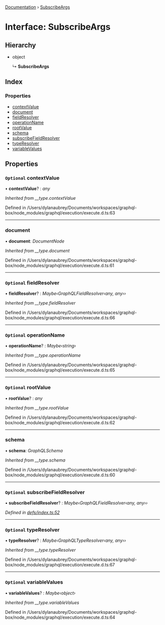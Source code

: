 [Documentation](../README.md) › [SubscribeArgs](subscribeargs.md)

# Interface: SubscribeArgs

## Hierarchy

* object

  ↳ **SubscribeArgs**

## Index

### Properties

* [contextValue](subscribeargs.md#optional-contextvalue)
* [document](subscribeargs.md#document)
* [fieldResolver](subscribeargs.md#optional-fieldresolver)
* [operationName](subscribeargs.md#optional-operationname)
* [rootValue](subscribeargs.md#optional-rootvalue)
* [schema](subscribeargs.md#schema)
* [subscribeFieldResolver](subscribeargs.md#optional-subscribefieldresolver)
* [typeResolver](subscribeargs.md#optional-typeresolver)
* [variableValues](subscribeargs.md#optional-variablevalues)

## Properties

### `Optional` contextValue

• **contextValue**? : *any*

*Inherited from __type.contextValue*

Defined in /Users/dylanaubrey/Documents/workspaces/graphql-box/node_modules/graphql/execution/execute.d.ts:63

___

###  document

• **document**: *DocumentNode*

*Inherited from __type.document*

Defined in /Users/dylanaubrey/Documents/workspaces/graphql-box/node_modules/graphql/execution/execute.d.ts:61

___

### `Optional` fieldResolver

• **fieldResolver**? : *Maybe‹GraphQLFieldResolver‹any, any››*

*Inherited from __type.fieldResolver*

Defined in /Users/dylanaubrey/Documents/workspaces/graphql-box/node_modules/graphql/execution/execute.d.ts:66

___

### `Optional` operationName

• **operationName**? : *Maybe‹string›*

*Inherited from __type.operationName*

Defined in /Users/dylanaubrey/Documents/workspaces/graphql-box/node_modules/graphql/execution/execute.d.ts:65

___

### `Optional` rootValue

• **rootValue**? : *any*

*Inherited from __type.rootValue*

Defined in /Users/dylanaubrey/Documents/workspaces/graphql-box/node_modules/graphql/execution/execute.d.ts:62

___

###  schema

• **schema**: *GraphQLSchema*

*Inherited from __type.schema*

Defined in /Users/dylanaubrey/Documents/workspaces/graphql-box/node_modules/graphql/execution/execute.d.ts:60

___

### `Optional` subscribeFieldResolver

• **subscribeFieldResolver**? : *Maybe‹GraphQLFieldResolver‹any, any››*

*Defined in [defs/index.ts:52](https://github.com/badbatch/graphql-box/blob/4864259/packages/subscribe/src/defs/index.ts#L52)*

___

### `Optional` typeResolver

• **typeResolver**? : *Maybe‹GraphQLTypeResolver‹any, any››*

*Inherited from __type.typeResolver*

Defined in /Users/dylanaubrey/Documents/workspaces/graphql-box/node_modules/graphql/execution/execute.d.ts:67

___

### `Optional` variableValues

• **variableValues**? : *Maybe‹object›*

*Inherited from __type.variableValues*

Defined in /Users/dylanaubrey/Documents/workspaces/graphql-box/node_modules/graphql/execution/execute.d.ts:64
